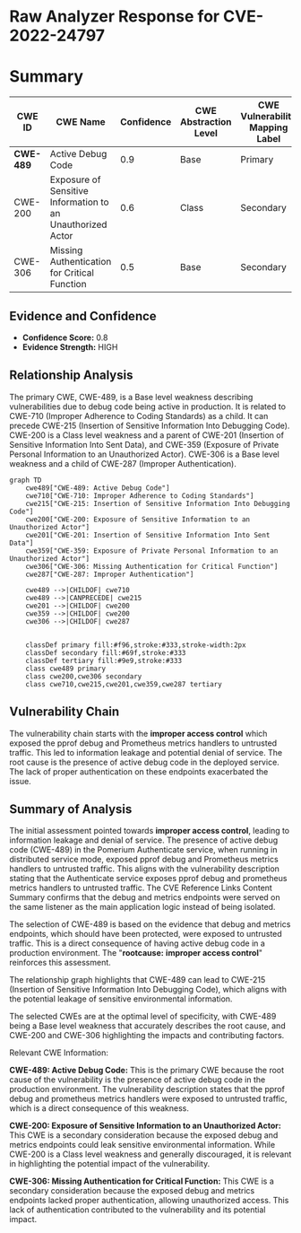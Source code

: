 # Raw Analyzer Response for CVE-2022-24797

# Summary
| CWE ID  | CWE Name  | Confidence | CWE Abstraction Level | CWE Vulnerability Mapping Label | CWE-Vulnerability Mapping Notes |
|---|---|---|---|---|---|
| **CWE-489** | Active Debug Code | 0.9 | Base | Primary | Allowed |
| CWE-200 | Exposure of Sensitive Information to an Unauthorized Actor | 0.6 | Class | Secondary | Discouraged |
| CWE-306 | Missing Authentication for Critical Function | 0.5 | Base | Secondary | Allowed |

## Evidence and Confidence

*   **Confidence Score:** 0.8
*   **Evidence Strength:** HIGH

## Relationship Analysis
The primary CWE, CWE-489, is a Base level weakness describing vulnerabilities due to debug code being active in production. It is related to CWE-710 (Improper Adherence to Coding Standards) as a child. It can precede CWE-215 (Insertion of Sensitive Information Into Debugging Code). CWE-200 is a Class level weakness and a parent of CWE-201 (Insertion of Sensitive Information Into Sent Data), and CWE-359 (Exposure of Private Personal Information to an Unauthorized Actor). CWE-306 is a Base level weakness and a child of CWE-287 (Improper Authentication).

```mermaid
graph TD
    cwe489["CWE-489: Active Debug Code"]
    cwe710["CWE-710: Improper Adherence to Coding Standards"]
    cwe215["CWE-215: Insertion of Sensitive Information Into Debugging Code"]
    cwe200["CWE-200: Exposure of Sensitive Information to an Unauthorized Actor"]
    cwe201["CWE-201: Insertion of Sensitive Information Into Sent Data"]
    cwe359["CWE-359: Exposure of Private Personal Information to an Unauthorized Actor"]
    cwe306["CWE-306: Missing Authentication for Critical Function"]
    cwe287["CWE-287: Improper Authentication"]

    cwe489 -->|CHILDOF| cwe710
    cwe489 -->|CANPRECEDE| cwe215
    cwe201 -->|CHILDOF| cwe200
    cwe359 -->|CHILDOF| cwe200
    cwe306 -->|CHILDOF| cwe287
    

    classDef primary fill:#f96,stroke:#333,stroke-width:2px
    classDef secondary fill:#69f,stroke:#333
    classDef tertiary fill:#9e9,stroke:#333
    class cwe489 primary
    class cwe200,cwe306 secondary
    class cwe710,cwe215,cwe201,cwe359,cwe287 tertiary
```

## Vulnerability Chain
The vulnerability chain starts with the **improper access control** which exposed the pprof debug and Prometheus metrics handlers to untrusted traffic. This led to information leakage and potential denial of service. The root cause is the presence of active debug code in the deployed service. The lack of proper authentication on these endpoints exacerbated the issue.

## Summary of Analysis
The initial assessment pointed towards **improper access control**, leading to information leakage and denial of service. The presence of active debug code (CWE-489) in the Pomerium Authenticate service, when running in distributed service mode, exposed pprof debug and Prometheus metrics handlers to untrusted traffic. This aligns with the vulnerability description stating that the Authenticate service exposes pprof debug and prometheus metrics handlers to untrusted traffic. The CVE Reference Links Content Summary confirms that the debug and metrics endpoints were served on the same listener as the main application logic instead of being isolated.

The selection of CWE-489 is based on the evidence that debug and metrics endpoints, which should have been protected, were exposed to untrusted traffic. This is a direct consequence of having active debug code in a production environment. The "**rootcause:** **improper access control**" reinforces this assessment.

The relationship graph highlights that CWE-489 can lead to CWE-215 (Insertion of Sensitive Information Into Debugging Code), which aligns with the potential leakage of sensitive environmental information.

The selected CWEs are at the optimal level of specificity, with CWE-489 being a Base level weakness that accurately describes the root cause, and CWE-200 and CWE-306 highlighting the impacts and contributing factors.

Relevant CWE Information:

**CWE-489: Active Debug Code:** This is the primary CWE because the root cause of the vulnerability is the presence of active debug code in the production environment. The vulnerability description states that the pprof debug and prometheus metrics handlers were exposed to untrusted traffic, which is a direct consequence of this weakness.

**CWE-200: Exposure of Sensitive Information to an Unauthorized Actor:** This CWE is a secondary consideration because the exposed debug and metrics endpoints could leak sensitive environmental information. While CWE-200 is a Class level weakness and generally discouraged, it is relevant in highlighting the potential impact of the vulnerability.

**CWE-306: Missing Authentication for Critical Function:** This CWE is a secondary consideration because the exposed debug and metrics endpoints lacked proper authentication, allowing unauthorized access. This lack of authentication contributed to the vulnerability and its potential impact.